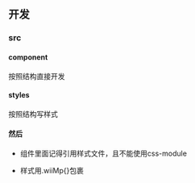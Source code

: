 ## 开发

### src

#### component

按照结构直接开发

#### styles

按照结构写样式

#### 然后

- 组件里面记得引用样式文件，且不能使用css-module

- 样式用.wiiMp{}包裹


